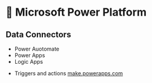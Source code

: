 # 🚀 Microsoft Power Platform

## Data Connectors
- Power Auotomate
- Power Apps
- Logic Apps

+ Triggers and actions
[make.powerapps.com](make.powerapps.com)
